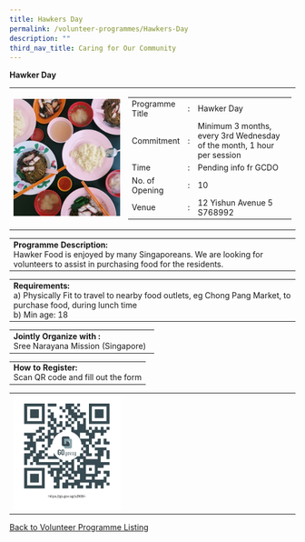 ```yaml
---
title: Hawkers Day
permalink: /volunteer-programmes/Hawkers-Day
description: ""
third_nav_title: Caring for Our Community
---
```


**Hawker Day**

<table border="0" width="100%">
	<tr>
		<td width="40%">
			<img src="/images/Hawker%20Day.png" style="width=200px;height=auto;"/>
		</td>
		<td width="60%">
			<table border="0" width="100%">
				<tr>
					<td width="20%">
						Programme Title
					</td>
					<td width="5%">
						:
					</td>
					<td  width="75%">
						Hawker Day
					</td>
				</tr>
				<tr>
					<td width="20%">
						Commitment
					</td>
					<td width="5%">
						:
					</td>
					<td  width="75%">
						   Minimum 3 months, every 3rd Wednesday of the month, 1 hour per session
					</td>
				</tr>
				<tr>
					<td width="20%">
						Time
					</td>
					<td width="5%">
						:
					</td>
					<td  width="75%">
						Pending info fr GCDO
					</td>
				</tr>
				<tr>
					<td width="20%">
						No. of Opening
					</td>
					<td width="5%">
						:
					</td>
					<td  width="75%">
						10
					</td>
				</tr>
				<tr>
					<td width="20%">
						Venue
					</td>
					<td width="5%">
						:
					</td>
					<td  width="75%">
						12 Yishun Avenue 5 S768992
					</td>
				</tr>
			</table>
		</td>
	</tr>
</table>

<table border="0" width="100%">
	<tr>
		<td>
			<b>Programme Description:</b><br>
			Hawker Food is enjoyed by many Singaporeans. We are looking for volunteers to assist in purchasing food for the residents.
		</td>
	</tr>
</table>

<table border="0" width="100%">
	<tr>
		<td>
			<b>Requirements:</b><br>
			a)	Physically Fit to travel to nearby food outlets, eg Chong Pang Market, to purchase food, during lunch time
<br>b)	Min age: 18
		</td>
	</tr>
</table>

<table border="0" width="100%">
	<tr>
		<td>
			<b>Jointly Organize with :</b><br>Sree Narayana Mission (Singapore)
			&nbsp;
		</td>
	</tr>
</table>

<table border="0" width="100%">
	<tr>
		<td>
			<b>How to Register:</b><br>
			Scan QR code and fill out the form<br>
		</td>
	</tr>
</table>

<table border="0" width="100%">
	<tr>
		<td width="40%">
			<img src="/images/Hawker%20Day-QR.png" style="width=200px;height=auto;"/>
		</td>
		<td>
			&nbsp;
		</td>
	</tr>
	</table>
	
<a href="/volunteer-programmes/Programmes">
	Back to Volunteer Programme Listing
	</a>